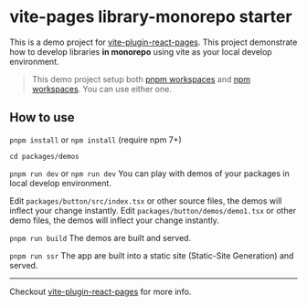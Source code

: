 # vite-pages library-monorepo starter

This is a demo project for [vite-plugin-react-pages](https://github.com/vitejs/vite-plugin-react-pages).
This project demonstrate how to develop libraries **in monorepo** using vite as your local develop environment.

> This demo project setup both [pnpm workspaces](https://pnpm.io/workspaces) and [npm workspaces](https://docs.npmjs.com/cli/v8/using-npm/workspaces?v=true). You can use either one.

## How to use

`pnpm install` or `npm install` (require npm 7+)

`cd packages/demos`

`pnpm run dev` or `npm run dev` You can play with demos of your packages in local develop environment.

Edit `packages/button/src/index.tsx` or other source files, the demos will inflect your change instantly.
Edit `packages/button/demos/demo1.tsx` or other demo files, the demos will inflect your change instantly.

`pnpm run build` The demos are built and served.

`pnpm run ssr` The app are built into a static site (Static-Site Generation) and served.

---

Checkout [vite-plugin-react-pages](https://github.com/vitejs/vite-plugin-react-pages) for more info.

